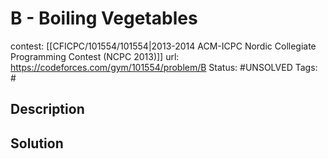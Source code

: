 # B - Boiling Vegetables

contest: [[CFICPC/101554/101554|2013-2014 ACM-ICPC Nordic Collegiate Programming Contest (NCPC 2013)]]
url: https://codeforces.com/gym/101554/problem/B
Status: #UNSOLVED
Tags: #

## Description

## Solution

